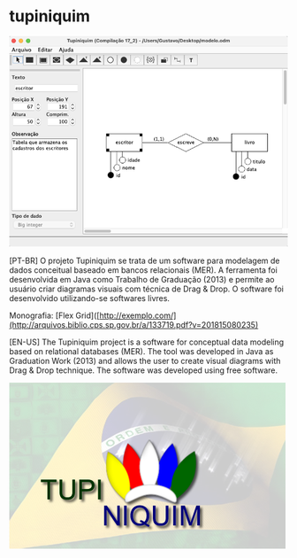 # tupiniquim
![alt text](https://github.com/gqferreira/tupiniquim/blob/main/exemplo.png?raw=true)

[PT-BR]
O projeto Tupiniquim se trata de um software para modelagem de dados conceitual baseado em bancos relacionais (MER). A ferramenta foi desenvolvida em Java como Trabalho de Graduação (2013) e permite ao usuário criar diagramas visuais com técnica de Drag & Drop. O software foi desenvolvido utilizando-se softwares livres.

Monografia: [Flex Grid]([http://exemplo.com/](http://arquivos.biblio.cps.sp.gov.br/a/133719.pdf?v=201815080235)

[EN-US]
The Tupiniquim project is a software for conceptual data modeling based on relational databases (MER). The tool was developed in Java as Graduation Work (2013) and allows the user to create visual diagrams with Drag & Drop technique. The software was developed using free software.


![alt text](https://github.com/gqferreira/tupiniquim/blob/main/tupiniquim.png?raw=true)
